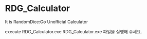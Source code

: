 # RDG_Calculator
It is RandomDice:Go Unofficial Calculator

execute RDG_Calculator.exe
RDG_Calculator.exe 파일을 실행해 주세요.
